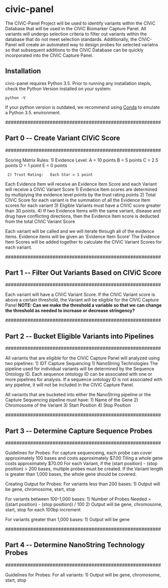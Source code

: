 # civic-panel
The CIViC-Panel Project will be used to identify variants within the CIViC Database that will be used in the CIViC Biomarker Capture Panel.  All variants will undergo selection criteria to filter out variants within the database that do not meet selection standards.  Additionally, the CIViC-Panel will create an automated way to design probes for selected variatns so that subsequent additions to the CIViC Database can be quickly incorporated into the CIViC Capture Panel.

## Installation

civic-panel requires Python 3.5.  Prior to running any installation stepls, check the Python Version installed on your system:

`python -V`

If your python version is outdated, we recommend using <a href="http://conda.pydata.org/docs/py2or3.html">Conda</a> to emulate a Python 3.5. environment. 


########################################################
##      Part 0 -- Create Variant CIViC Score          ##
########################################################

Scoring Matrix Rules:
	 1) Evidence Level: A = 10 points
					    B = 5 points
					    C = 2.5 points
					    D = 1 point
				        E = 0 points

	 2) Trust Rating:   Each Star = 1 point

Each Evidence Item will receive an Evidence Item Score and each Variant will receive a CIViC Variant Score
	 1) Evidence Item scores are determined by multiplying the evidence level points by the trust rating points
	 2) Total CIViC Score for each variant is the summation of all the Evidence Item scores for each variant
 	 3) Eligible Variants must have a CIViC score greater than 30 points.
     4) If two Evidence Items with the same variant, disease and drug have conflicting directions, then the Evidence Item score is deducted from the total CIViC Variant Score

Each variant will be called and we will iterate through all of the evidence items.
Evidence items will be given an 'Evidence Item Score'
The Evidence Item Scores will be added together to calculate the CIViC Variant Scores for each variant.


########################################################
## Part 1 -- Filter Out Variants Based on CIViC Score ##
########################################################

Each variant will have a CIViC Variant Score.
If the CIViC Variant score is above a certain threshold, the Variant will be eligible for the CIViC Capture Panel
	**NOTE: Can we make the threshold a variable so that we can change the threshold as needed to increase or decrease stringency?**


########################################################
##  Part 2 -- Bucket Eligible Variants into Pipelines ##
########################################################


All variants that are eligible for the CIViC Capture Panel will analyzed using two pipelines:
	 1) IDT Capture Sequencing
	 1) NanoString Technologies
The pipeline used for individual variants will be determined by the Sequence Ontology ID.
Each sequence ontology ID can be associated with one or more pipelines for analysis.
If a sequence ontology ID is not associated with any pipeline, it will not be included in the CIViC Capture Panel.

All variants that are bucketed into either the NanoString pipeline or the Capture Sequencing pipeline must have:
	 1) Name of the Gene
	 2) Chromosome of the Variant
 	 3) Start Position
     4) Stop Position

########################################################
##   Part 3 -- Determine Capture Sequence Probes      ##
########################################################

Guidelines for Probes:
For capture sequenceing, each probe can cover approximately 100 bases and costs approximately $7.00
Tiling a whole gene costs approximately $70.00
For each Variant, if the (start position) - (stop position) > 200 bases, multiple probes must be created.
If the Variant length is greater than 1,000 bases, the whole gene should be covered.

Creating Output for Probes:
For variants less than 200 bases:
	 1) Output will be gene, chromosome, start, stop

For variants between 100-1,000 bases:
	 1) Number of Probes Needed = ((start position) - (stop position)) / 100
	 2) Output will be gene, chromosome, start, stop for each 100bp increment

For variants greater than 1,000 bases:
    1) Output will be gene


########################################################
## Part 4 -- Determine NanoString Technology Probes   ##
########################################################

Guidelines for Probes:
For all variants:
	 1) Output will be gene, chromosome, start, stop



